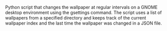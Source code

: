 Python script that changes the wallpaper at regular intervals on a GNOME desktop environment using the gsettings command. The script uses a list of wallpapers from a specified directory and keeps track of the current wallpaper index and the last time the wallpaper was changed in a JSON file.
